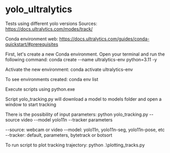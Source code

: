 # yolo_ultralytics
Tests using different yolo versions
Sources: https://docs.ultralytics.com/modes/track/

Conda environment
web: https://docs.ultralytics.com/guides/conda-quickstart/#prerequisites

First, let's create a new Conda environment. Open your terminal and run the following command:
conda create --name ultralytics-env python=3.11 -y

Activate the new environment:
conda activate ultralytics-env

To see environments created:
conda env list

Execute scripts using python.exe

Script yolo_tracking.py will download a model to models folder and open a window to start tracking


There is the possibility of input parameters:
python yolo_tracking.py --source video --model yolo11n --tracker parameters

--source: webcam or video
--model: yolo11n, yolo11n-seg, yolo11n-pose, etc
--tracker: default, parameters, bytetrack or botsort

To run script to plot tracking trajectory:
python .\plotting_tracks.py